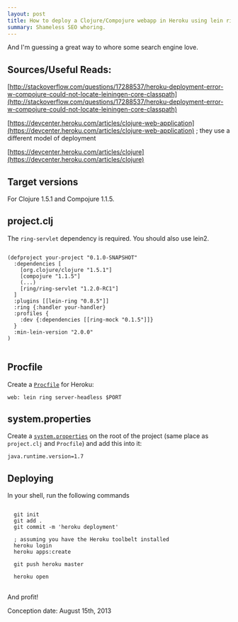 ```yaml
---
layout: post
title: How to deploy a Clojure/Compojure webapp in Heroku using lein ring
summary: Shameless SEO whoring.
---
```


And I'm guessing a great way to whore some search engine love.

## Sources/Useful Reads:
[http://stackoverflow.com/questions/17288537/heroku-deployment-error-w-compojure-could-not-locate-leiningen-core-classpath](http://stackoverflow.com/questions/17288537/heroku-deployment-error-w-compojure-could-not-locate-leiningen-core-classpath)

[https://devcenter.heroku.com/articles/clojure-web-application](https://devcenter.heroku.com/articles/clojure-web-application) ; they use a different model of deployment

[https://devcenter.heroku.com/articles/clojure](https://devcenter.heroku.com/articles/clojure)

## Target versions
For Clojure 1.5.1 and Compojure 1.1.5.

## project.clj
The `ring-servlet` dependency is required. You should also use lein2.

<pre>
<code class="clojure">
(defproject your-project "0.1.0-SNAPSHOT"
  :dependencies [
    [org.clojure/clojure "1.5.1"]
    [compojure "1.1.5"]
    (...)
    [ring/ring-servlet "1.2.0-RC1"]
  ]
  :plugins [[lein-ring "0.8.5"]]
  :ring {:handler your-handler}
  :profiles {
    :dev {:dependencies [[ring-mock "0.1.5"]]}
  }
  :min-lein-version "2.0.0"
)
</code>
</pre>

## Procfile
Create a [`Procfile`](https://devcenter.heroku.com/articles/procfile) for Heroku:

`web: lein ring server-headless $PORT`

## system.properties
Create a [`system.properties`](https://devcenter.heroku.com/articles/add-java-version-to-an-existing-maven-app) on the root of the project (same place as `project.clj` and `Procfile`) and add this into it:

`java.runtime.version=1.7`

## Deploying
In your shell, run the following commands

<pre>
<code>
  git init
  git add .
  git commit -m 'heroku deployment'

  ; assuming you have the Heroku toolbelt installed
  heroku login
  heroku apps:create

  git push heroku master

  heroku open
</code>
</pre>

And profit!

Conception date: August 15th, 2013
